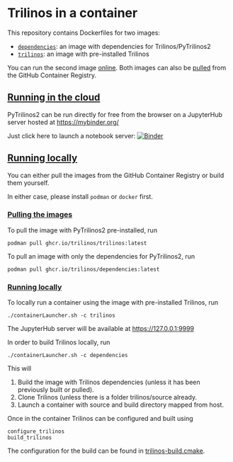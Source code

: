 # Trilinos in a container

This repository contains Dockerfiles for two images:

- [`dependencies`](https://github.com/users/trilinos/packages/container/package/dependencies): an image with dependencies for Trilinos/PyTrilinos2
- [`trilinos`](https://github.com/users/trilinos/packages/container/package/trilinos): an image with pre-installed Trilinos

You can run the second image [online](#runOnBinder).
Both images can also be [pulled](#pull) from the GitHub Container Registry.


## [Running in the cloud](#runOnBinder)

PyTrilinos2 can be run directly for free from the browser on a JupyterHub server hosted at https://mybinder.org/

Just click here to launch a notebook server:
[![Binder](http://mybinder.org/badge_logo.svg)](https://mybinder.org/v2/gh/trilinos/pytrilinos2_container/binder)


## [Running locally](#runningLocally)

You can either pull the images from the GitHub Container Registry or build them yourself.

In either case, please install `podman` or `docker` first.


### [Pulling the images](#pull)

To pull the image with PyTrilinos2 pre-installed, run
```
podman pull ghcr.io/trilinos/trilinos:latest
```

To pull an image with only the dependencies for PyTrilinos2, run
```
podman pull ghcr.io/trilinos/dependencies:latest
```

### [Running locally](#local)

To locally run a container using the image with pre-installed Trilinos, run
```
./containerLauncher.sh -c trilinos
```
The JupyterHub server will be available at https://127.0.0.1:9999

In order to build Trilinos locally, run
```
./containerLauncher.sh -c dependencies
```
This will
1) Build the image with Trilinos dependencies (unless it has been previously built or pulled).
2) Clone Trilinos (unless there is a folder trilinos/source already.
3) Launch a container with source and build directory mapped from host.

Once in the container Trilinos can be configured and built using
```
configure_trilinos
build_trilinos
```
The configuration for the build can be found in [trilinos-build.cmake](https://github.com/trilinos/pytrilinos2_container/blob/main/trilinos-build.cmake).
